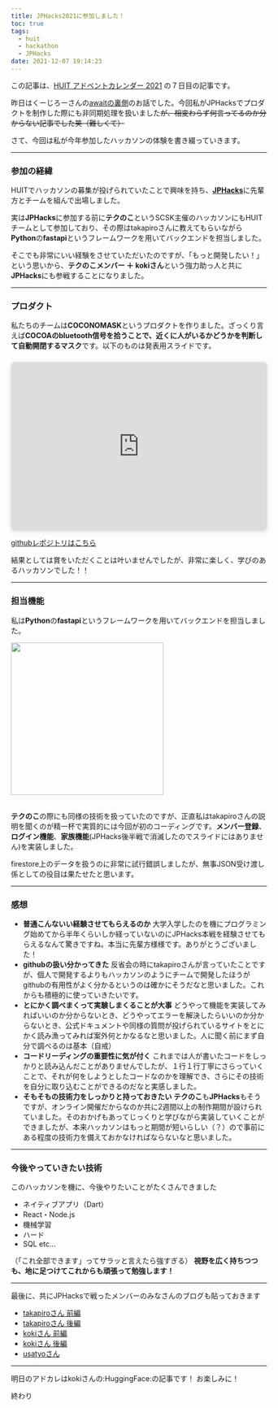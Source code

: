 ```yaml
---
title: JPHacks2021に参加しました！
toc: true
tags:
  - huit
  - hackathon
  - JPHacks
date: 2021-12-07 19:14:23
---
```


この記事は、[HUIT アドベントカレンダー 2021](https://qiita.com/advent-calendar/2021/huit) の７日目の記事です。

昨日はくーじろーさんの[awaitの裏側](https://qiita.com/Kujiro/items/c66feb67aadedb18e51f)のお話でした。今回私がJPHacksでプロダクトを制作した際にも非同期処理を扱いました~~が、相変わらず何言ってるのか分からない記事でした笑（難しくて）~~

さて、今回は私が今年参加したハッカソンの体験を書き綴っていきます。

<!-- more -->

---

### 参加の経緯

HUITでハッカソンの募集が投げられていたことで興味を持ち、[**JPHacks**](https://jphacks.com/)に先輩方とチームを組んで出場しました。

実は**JPHacks**に参加する前に**テクのこ**というSCSK主催のハッカソンにもHUITチームとして参加しており、その際はtakapiroさんに教えてもらいながら**Python**の**fastapi**というフレームワークを用いてバックエンドを担当しました。

そこでも非常にいい経験をさせていただいたのですが、「もっと開発したい！」という思いから、**テクのこメンバー ＋ kokiさん**という強力助っ人と共に**JPHacks**にも参戦することになりました。

---

### プロダクト

私たちのチームは**COCONOMASK**というプロダクトを作りました。ざっくり言えば**COCOAのbluetooth信号を拾うことで、近くに人がいるかどうかを判断して自動開閉するマスク**です。以下のものは発表用スライドです。

<div style="position: relative; width: 100%; height: 0; padding-top: 56.2500%;
 padding-bottom: 48px; box-shadow: 0 2px 8px 0 rgba(63,69,81,0.16); margin-top: 1.6em; margin-bottom: 0.9em; overflow: hidden;
 border-radius: 8px; will-change: transform;">
  <iframe loading="lazy" style="position: absolute; width: 100%; height: 100%; top: 0; left: 0; border: none; padding: 0;margin: 0;"
    src="https:&#x2F;&#x2F;www.canva.com&#x2F;design&#x2F;DAEv-7H1qU4&#x2F;view?embed">
  </iframe>
</div>

[githubレポジトリはこちら](https://github.com/jphacks/A_2111)

結果としては賞をいただくことは叶いませんでしたが、非常に楽しく、学びのあるハッカソンでした！！

---

### 担当機能

私は**Python**の**fastapi**というフレームワークを用いてバックエンドを担当しました。

<img src="https://i.imgur.com/IpSMKtY.png" width="300">
<br>
<br>

**テクのこ**の際にも同様の技術を扱っていたのですが、正直私はtakapiroさんの説明を聞くのが精一杯で実質的には今回が初のコーディングです。**メンバー登録**、**ログイン機能**、**家族機能**(JPHacks後半戦で消滅したのでスライドにはありません)を実装しました。

firestore上のデータを扱うのに非常に試行錯誤しましたが、無事JSON受け渡し係としての役目は果たせたと思います。

---

### 感想

- **普通こんないい経験させてもらえるのか**
    大学入学したのを機にプログラミング始めてから半年くらいしか経っていないのにJPHacks本戦を経験させてもらえるなんて驚きですね。本当に先輩方様様です。ありがとうございました！
    <br>
- **githubの扱い分かってきた**
    反省会の時にtakapiroさんが言っていたことですが、個人で開発するよりもハッカソンのようにチームで開発したほうがgithubの有用性がよく分かるというのは確かにそうだなと思いました。これからも積極的に使っていきたいです。
    <br>
- **とにかく調べまくって実験しまくることが大事**
    どうやって機能を実装してみればいいのか分からないとき、どうやってエラーを解決したらいいのか分からないとき、公式ドキュメントや同様の質問が投げられているサイトをとにかく読み漁ってみれば案外何とかなるなと思いました。人に聞く前にまず自分で調べるのは基本（自戒）
    <br>
- **コードリーディングの重要性に気が付く**
    これまでは人が書いたコードをしっかりと読み込んだことがありませんでしたが、１行１行丁寧にさらっていくことで、それが何をしようとしたコードなのかを理解でき、さらにその技術を自分に取り込むことができるのだなと実感しました。
    <br>
- **そもそもの技術力をしっかりと持っておきたい**
    **テクのこ**も**JPHacks**もそうですが、オンライン開催だからなのか共に2週間以上の制作期間が設けられていました。そのおかげもあってじっくりと学びながら実装していくことができましたが、本来ハッカソンはもっと期間が短いらしい（？）ので事前にある程度の技術力を備えておかなければならないなと思いました。

---

### 今後やっていきたい技術

このハッカソンを機に、今後やりたいことがたくさんできました

- ネイティブアプリ（Dart）
- React・Node.js
- 機械学習
- ハード
- SQL etc...

（「これ全部できます」ってサラッと言えたら強すぎる）
**視野を広く持ちつつも、地に足つけてこれからも頑張って勉強します！**

---

最後に、共にJPHacksで戦ったメンバーのみなさんのブログも貼っておきます

- [takapiroさん 前編](https://takapiro99.github.io/2021/jphacks2021)
- [takapiroさん 後編](https://takapiro99.github.io/2021/jphacks2021-award-day)
- [kokiさん 前編](https://blog.gojiteji.com/2021/11/01/jphacks2021/)
- [kokiさん 後編](https://blog.gojiteji.com/2021/11/22/jphacks2021-ad/)
- [usatyoさん](https://usatyo.hatenablog.com/)
<!-- - [mayuさん](link) -->

---

明日のアドカレはkokiさんの:HuggingFace:の記事です！
お楽しみに！

終わり